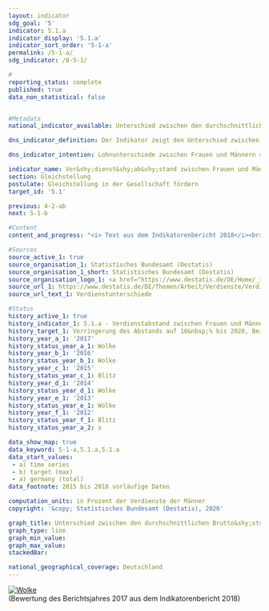 ```yaml
---                   
layout: indicator                   
sdg_goal: '5'                   
indicator: 5.1.a                   
indicator_display: '5.1.a'                   
indicator_sort_order: '5-1-a'                   
permalink: /5-1-a/                   
sdg_indicator: /8-5-1/                   

#                   
reporting_status: complete                   
published: true                   
data_non_statistical: false                   


#Metadata                   
national_indicator_available: Unterschied zwischen den durchschnittlichen Bruttostundenverdiensten von Frauen und Männern                   

dns_indicator_definition: Der Indikator zeigt den Unterschied zwischen den durchschnittlichen Brutto&shy;stun&shy;den&shy;ver&shy;dien&shy;sten der Frauen und der Männer in Prozent der durchschnittlichen Brutto&shy;stun&shy;den&shy;ver&shy;dien&shy;ste der Männer.                   

dns_indicator_intention: Lohnunterschiede zwischen Frauen und Männern sind in modernen Erwerbsgesellschaften ein Zeichen für soziale Ungleichheit. Die Verringerung der Lohnunterschiede ist ein Indikator für Fortschritte auf dem Weg zur Gleichstellung. Die Bundesregierung verfolgt daher das Ziel, bis zum Jahr 2020 den Ver&shy;dienst&shy;ab&shy;stand auf 10&nbsp;% zu verringern.                   

indicator_name: Ver&shy;dienst&shy;ab&shy;stand zwischen Frauen und Männern                   
section: Gleichstellung                   
postulate: Gleichstellung in der Gesellschaft fördern                   
target_id: '5.1'                   

previous: 4-2-ab                   
next: 5-1-b                   

#Content                    
content_and_progress: "<i> Text aus dem Indikatorenbericht 2018</i><br><br>Der hier dargestellte Indikator zeigt den unbereinigten geschlechterspezifischen Verdienstabstand (unadjusted gender pay gap). Er setzt dafür ausschließlich die durchschnittlichen Bruttostundenverdienste ins Verhältnis zueinander, ohne deren Ursachen, wie Qualifikation, Tätigkeit oder unterschiedliche Erwerbsbiografien, zu berücksichtigen. <br><br>Datengrundlage des Indikators bildet die vierjährliche Verdienststrukturerhebung, die von den Statistischen Ämtern der Länder als repräsentative Stichprobenerhebung mit Auskunftspflicht bei insgesamt maximal 60&nbsp;000 Betrieben durchgeführt wird. Auf Basis dieser Daten werden Ergebnisse nach Alter, Bildungsniveau, Leistungsgruppen, Tätigkeit, Tarifbindung, Unternehmensgrößenklassen und Wirtschaftsabschnitten berechnet und der bereinigte Gender Pay Gap (GPG) veröffentlicht. Für die Zwischenjahre wird der unbereinigte GPG mit den Veränderungsraten aus der vierteljährlichen Verdiensterhebung fortgeschrieben. Für den bereinigten und unbereinigten GPG wird im Folgenden die EU-Abgrenzung zugrunde gelegt, wonach Beschäftigte der „Landund Forstwirtschaft, Fischerei“, der „öffentlichen Verwaltung, Verteidigung; Sozialversicherung“ sowie Beschäftigte in Kleinstbetrieben unberücksichtigt bleiben. <br><br>Im Jahr 2017 lag der unbereinigte Verdienstabstand zwischen Frauen und Männern bei durchschnittlich 21&nbsp;%. Das heißt, der durchschnittliche Bruttostundenverdienst von Frauen lag um rund ein Fünftel niedriger als der Verdienst der Männer. Seit 1995 hat sich der unbereinigte GPG kaum verändert. Folglich kann bei einer Fortsetzung der Entwicklung der letzten fünf Jahre das angestrebte Ziel im Jahr 2020 nicht erreicht werden. <br><br>Im EU-Durchschnitt lag der unbereinigte GPG im Jahr 2016 bei 16&nbsp;%. Die Staaten mit den geringsten Unterschieden im unbereinigten Bruttostundenverdienst waren neben Italien und Rumänien (5&nbsp;%) Belgien und Luxemburg (6&nbsp;%). Lediglich in Estland (25&nbsp;%) und der Tschechischen Republik (22&nbsp;%) war der unbereinigte GPG 2016 höher als in Deutschland (21&nbsp;%). <br><br>Allerdings zeichnete sich für Deutschland kein einheitliches Bild ab. Zwischen den Bundesländern bestanden erhebliche Unterschiede: Am höchsten lag der GPG im Jahr 2017 mit 27&nbsp;% in Baden-Württemberg, während er in Sachsen-Anhalt bei einem insgesamt niedrigerem Verdienstniveau lediglich 2&nbsp;% betrug. <br><br>Untersuchungen der ursächlichen Faktoren des GPG können alle vier Jahre auf Basis der detaillierten Ergebnisse aus der Verdienststrukturerhebung durchgeführt werden. Derzeit liegen Ergebnisse für das Jahr 2014 vor. Diese Faktoren, die die Verdienstunterschiede bestimmen, unterliegen langfristigen Veränderungsprozessen und sind damit im Zeitablauf relativ stabil. Die wichtigsten messbaren Gründe für den unbereinigten Verdienstabstand sind unterschiedliche Branchen und Berufe, in denen Frauen und Männer tätig sind, sowie die ungleich verteilten Arbeitsplatzanforderungen hinsichtlich Führung und Qualifikation. Darüber hinaus sind Frauen häufiger als Männer teilzeit- oder geringfügig beschäftigt. <br><br>Durch die genannten Ursachen können auf Bundesebene rund drei Viertel des Unterschieds in den durchschnittlichen Stundenverdiensten statistisch erklärt werden. Das verbleibende Viertel des Verdienstunterschieds entspricht dem bereinigten GPG von 6&nbsp;% im Jahr 2014. <br><br>Verglichen mit dem unbereinigten GPG zeigt sich beim bereinigten GPG auf Ebene der Bundesländer ein wesentlich einheitlicheres Bild. Er lag im Jahr 2014 zwischen 4&nbsp;% (in Thüringen) und 10&nbsp;% (in Brandenburg)."                   

#Sources
source_active_1: true                           
source_organisation_1: Statistisches Bundesamt (Destatis)                           
source_organisation_1_short: Statistisches Bundesamt (Destatis)                           
source_organisation_logo_1: <a href="https://www.destatis.de/DE/Home/_inhalt.html"><img src="https://g205sdgs.github.io/sdg-indicators/public/logos/destatis.png" alt="Logo Statistisches Bundesamt (Destatis)" title="Klicken Sie hier um zu der Homepage der Organisation zu gelangen" /></a>
source_url_1: https://www.destatis.de/DE/Themen/Arbeit/Verdienste/Verdienste-Verdienstunterschiede/_inhalt.html                               
source_url_text_1: Verdienstunterschiede                               

#Status                   
history_active_1: true                   
history_indicator_1: 5.1.a - Verdienstabstand zwischen Frauen und Männern                   
history_target_1: Verringerung des Abstands auf 10&nbsp;% bis 2020, Beibehaltung bis 2030
history_year_a_1: '2017'                           
history_status_year_a_1: Wolke
history_year_b_1: '2016'                           
history_status_year_b_1: Wolke
history_year_c_1: '2015'                           
history_status_year_c_1: Blitz
history_year_d_1: '2014'                           
history_status_year_d_1: Wolke
history_year_e_1: '2013'                           
history_status_year_e_1: Wolke
history_year_f_1: '2012'                           
history_status_year_f_1: Blitz
history_status_year_a_2: x

data_show_map: true                   
data_keyword: 5-1-a,5.1.a,5.1.a                   
data_start_values: 
 - a) time series
 - b) target (max)
 - a) germany (total)                   
data_footnote: 2015 bis 2018 vorläufige Daten                   

computation_units: in Prozent der Verdienste der Männer                   
copyright: '&copy; Statistisches Bundesamt (Destatis), 2020'                   

graph_title: Unterschied zwischen den durchschnittlichen Brutto&shy;stun&shy;den&shy;ver&shy;dien&shy;sten von Frauen und Männern                   
graph_type: line                   
graph_min_value:                    
graph_max_value:                    
stackedBar:                    

national_geographical_coverage: Deutschland                   
---
```

<div>                           
  <div class="my-header">                           
    <a href="https://sustainabledevelopment-deutschland.github.io/status/"><img src="https://g205sdgs.github.io/sdg-indicators/public/Wettersymbole/Wolke.png" title="Der Indikator entwickelt sich zwar in die gewünschte Richtung auf das Ziel zu, bei Fortsetzung der Entwicklung würde das Ziel im Zieljahr aber um mehr als 20&nbsp;% verfehlt" alt="Wolke" />                           
    </a>                           
  </div>
  <div class="my-header-note">
    <span>(Bewertung des Berichtsjahres 2017 aus dem Indikatorenbericht 2018)</span>
  </div>                           
</div>
